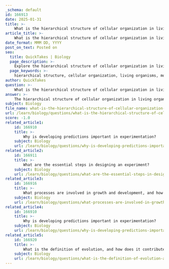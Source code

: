 ```yaml
---
_schema: default
id: 166913
date: 2025-01-31
title: >-
    What is the hierarchical structure of cellular organization in living organisms?
article_title: >-
    What is the hierarchical structure of cellular organization in living organisms?
date_format: MMM DD, YYYY
post_on_text: Posted on
seo:
  title: QuickTakes | Biology
  page_description: >-
    Explore the hierarchical structure of cellular organization in living organisms, detailing levels from molecular to biosphere, essential for life's complexity and functionality.
  page_keywords: >-
    hierarchical structure, cellular organization, living organisms, molecular level, cellular level, unicellular organisms, multicellular organisms, tissue level, organ level, organ system level, organism level, population level, community level, ecosystem level, biosphere level, biological organization
author: QuickTakes
question: >-
    What is the hierarchical structure of cellular organization in living organisms?
answer: >-
    The hierarchical structure of cellular organization in living organisms can be understood through several levels, each building upon the previous one. This organization is crucial for the complexity and functionality of life. Here’s a breakdown of the levels of biological organization:\n\n1. **Molecular Level**: This is the most basic level, consisting of molecules such as proteins, lipids, carbohydrates, and nucleic acids (like DNA). These molecules are essential for the structure and function of cells.\n\n2. **Cellular Level**: Cells are the fundamental units of life. They can be classified as:\n   - **Unicellular organisms**: These are single-celled organisms, such as bacteria and protists, that perform all necessary life functions within one cell.\n   - **Multicellular organisms**: These are composed of many cells that differentiate to perform specialized functions. Examples include plants, animals, and fungi.\n\n3. **Tissue Level**: In multicellular organisms, cells group together to form tissues. There are four primary types of tissues in animals:\n   - **Epithelial tissue**: Covers body surfaces and lines cavities.\n   - **Connective tissue**: Supports and binds other tissues (e.g., bone, blood).\n   - **Muscle tissue**: Responsible for movement (e.g., skeletal, cardiac, smooth muscle).\n   - **Nervous tissue**: Transmits signals and processes information.\n\n4. **Organ Level**: Tissues combine to form organs, which are structures that perform specific functions. For example, the heart is an organ made up of muscle tissue, connective tissue, and nervous tissue, working together to pump blood.\n\n5. **Organ System Level**: Organs work together in organ systems to perform complex functions. For instance, the circulatory system includes the heart, blood vessels, and blood, all collaborating to transport nutrients and oxygen throughout the body.\n\n6. **Organism Level**: The highest level of organization is the organism itself, which is a complete living entity capable of carrying out all life processes.\n\n7. **Population Level**: A group of organisms of the same species living in a specific area forms a population.\n\n8. **Community Level**: Different populations of various species interacting in a particular environment make up a community.\n\n9. **Ecosystem Level**: This includes the community along with the physical environment, encompassing both biotic (living) and abiotic (non-living) components.\n\n10. **Biosphere Level**: The biosphere is the global sum of all ecosystems, representing the zone of life on Earth.\n\nThis hierarchical organization allows for the complexity of life, enabling organisms to maintain homeostasis, respond to stimuli, grow, reproduce, and process energy effectively. Each level of organization is interdependent, contributing to the overall functioning and survival of living organisms.
subject: Biology
file_name: what-is-the-hierarchical-structure-of-cellular-organization-in-living-organisms.md
url: /learn/biology/questions/what-is-the-hierarchical-structure-of-cellular-organization-in-living-organisms
score: -1.0
related_article1:
    id: 166910
    title: >-
        Why is developing predictions important in experimentation?
    subject: Biology
    url: /learn/biology/questions/why-is-developing-predictions-important-in-experimentation
related_article2:
    id: 166911
    title: >-
        What are the essential steps in designing an experiment?
    subject: Biology
    url: /learn/biology/questions/what-are-the-essential-steps-in-designing-an-experiment
related_article3:
    id: 166916
    title: >-
        What processes are involved in growth and development, and how do nutrients play a role?
    subject: Biology
    url: /learn/biology/questions/what-processes-are-involved-in-growth-and-development-and-how-do-nutrients-play-a-role
related_article4:
    id: 166910
    title: >-
        Why is developing predictions important in experimentation?
    subject: Biology
    url: /learn/biology/questions/why-is-developing-predictions-important-in-experimentation
related_article5:
    id: 166920
    title: >-
        What is the definition of evolution, and how does it contribute to biodiversity?
    subject: Biology
    url: /learn/biology/questions/what-is-the-definition-of-evolution-and-how-does-it-contribute-to-biodiversity
---
```


&nbsp;